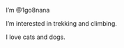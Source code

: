 I’m @1go8nana

I’m interested in trekking and climbing.

I love cats and dogs.

<!---
1go8nana/1go8nana is a ✨ special ✨ repository because its `README.md` (this file) appears on your GitHub profile.
You can click the Preview link to take a look at your changes.
--->
